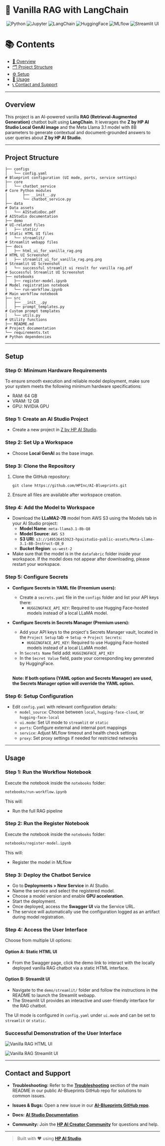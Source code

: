 # 🤖 Vanilla RAG with LangChain

<div align="center">

![Python](https://img.shields.io/badge/Python-3.11+-blue.svg?logo=python)
![Jupyter](https://img.shields.io/badge/Jupyter-supported-orange.svg?logo=jupyter)
![LangChain](https://img.shields.io/badge/LangChain-used-lightgreen.svg?logo=langchain)
![HuggingFace](https://img.shields.io/badge/Hugging--Face-model-yellow.svg?logo=huggingface)
![MLflow](https://img.shields.io/badge/MLflow-enabled-blue.svg?logo=mlflow)
![Streamlit UI](https://img.shields.io/badge/User%20Interface-Streamlit-ff4b4b.svg?logo=streamlit)

</div>

# 📚 Contents

- [🧠 Overview](#overview)
- [🗂 Project Structure](#project-structure)
- [⚙️ Setup](#setup)
- [🚀 Usage](#usage)
- [📞 Contact and Support](#contact-and-support)

---

## Overview

This project is an AI-powered vanilla **RAG (Retrieval-Augmented Generation)** chatbot built using **LangChain**. It leverages the **Z by HP AI Studio Local GenAI image** and the Meta Llama 3.1 model with 8B parameters to generate contextual and document-grounded answers to user queries about **Z by HP AI Studio**.

---

## Project Structure

```
├── configs
│   └── config.yaml                                                     # Blueprint configuration (UI mode, ports, service settings)
├── core
│   └── chatbot_service                                                 # Core Python modules
│       ├── __init__.py
│       └── chatbot_service.py
├── data                                                                # Data assets
│   └── AIStudioDoc.pdf                                                 # AIStudio documentation
├── demo                                                                # UI-related files
│   ├── static/                                                         # Static HTML UI files
│   └── streamlit/                                                      # Streamlit webapp files
├── docs
│   ├── html_ui_for_vanilla_rag.png                                     # HTML UI Screenshot
│   ├── streamlit_ui_for_vanilla_rag.png.png                            # Streamlit UI Screenshot
│   └── successful streamlit ui result for vanilla rag.pdf              # Successful Streamlit UI Screenshot
├── notebooks
│   ├── register-model.ipynb                                             # Model registration notebook
│   └── run-workflow.ipynb                                               # Main workflow notebook
├── src
│   ├── __init__.py
│   ├── prompt_templates.py                                             # Custom prompt templates
│   └── utils.py                                                        # Utility functions
├── README.md                                                           # Project documentation
└── requirements.txt                                                    # Python dependencies
```

---

## Setup

### Step 0: Minimum Hardware Requirements

To ensure smooth execution and reliable model deployment, make sure your system meets the following minimum hardware specifications:

- RAM: 64 GB
- VRAM: 12 GB
- GPU: NVIDIA GPU

### Step 1: Create an AI Studio Project

- Create a new project in [Z by HP AI Studio](https://zdocs.datascience.hp.com/docs/aistudio/overview).

### Step 2: Set Up a Workspace

- Choose **Local GenAI** as the base image.

### Step 3: Clone the Repository

1. Clone the GitHub repository:

   ```
   git clone https://github.com/HPInc/AI-Blueprints.git
   ```

2. Ensure all files are available after workspace creation.

### Step 4: Add the Model to Workspace

- Download the **LLaMA2-7B** model from AWS S3 using the Models tab in your AI Studio project:
  - **Model Name**: `meta-llama3.1-8b-Q8`
  - **Model Source**: `AWS S3`
  - **S3 URI**: `s3://149536453923-hpaistudio-public-assets/Meta-Llama-3.1-8B-Instruct-Q8_0`
  - **Bucket Region**: `us-west-2`
- Make sure that the model is in the `datafabric` folder inside your workspace. If the model does not appear after downloading, please restart your workspace.

### Step 5: Configure Secrets

- **Configure Secrets in YAML file (Freemium users):**
  - Create a `secrets.yaml` file in the `configs` folder and list your API keys there:
    - `HUGGINGFACE_API_KEY`: Required to use Hugging Face-hosted models instead of a local LLaMA model.

- **Configure Secrets in Secrets Manager (Premium users):**
  - Add your API keys to the project's Secrets Manager vault, located in the `Project Setup` tab -> `Setup` -> `Project Secrets`:
    - `HUGGINGFACE_API_KEY`: Required to use Hugging Face-hosted models instead of a local LLaMA model.
  - In `Secrets Name` field add: `HUGGINGFACE_API_KEY`
  - In the `Secret Value` field, paste your corresponding key generated by HuggingFace.

  <br>

  **Note: If both options (YAML option and Secrets Manager) are used, the Secrets Manager option will override the YAML option.**

### Step 6: Setup Configuration

- Edit `config.yaml` with relevant configuration details:
  - `model_source`: Choose between `local`, `hugging-face-cloud`, or `hugging-face-local`
  - `ui.mode`: Set UI mode to `streamlit` or `static`
  - `ports`: Configure external and internal port mappings
  - `service`: Adjust MLflow timeout and health check settings
  - `proxy`: Set proxy settings if needed for restricted networks

---

## Usage

### Step 1: Run the Workflow Notebook

Execute the notebook inside the `notebooks` folder:

```bash
notebooks/run-workflow.ipynb
```

This will:

- Run the full RAG pipeline

### Step 2: Run the Register Notebook

Execute the notebook inside the `notebooks` folder:

```bash
notebooks/register-model.ipynb
```

This will:

- Register the model in MLflow

### Step 3: Deploy the Chatbot Service

- Go to **Deployments > New Service** in AI Studio.
- Name the service and select the registered model.
- Choose a model version and enable **GPU acceleration**.
- Start the deployment.
- Once deployed, access the **Swagger UI** via the Service URL.
- The service will automatically use the configuration logged as an artifact during model registration.

### Step 4: Access the User Interface

Choose from multiple UI options:

#### Option A: Static HTML UI

- From the Swagger page, click the demo link to interact with the locally deployed vanilla RAG chatbot via a static HTML interface.

#### Option B: Streamlit UI

- Navigate to the `demo/streamlit/` folder and follow the instructions in the README to launch the Streamlit webapp.
- The Streamlit UI provides an interactive and user-friendly interface for the RAG chatbot.

The UI mode is configured in `config.yaml` under `ui.mode` and can be set to `streamlit` or `static`.

### Successful Demonstration of the User Interface

![Vanilla RAG HTML UI](docs/html_ui_for_vanilla_rag.png)

![Vanilla RAG Streamlit UI](docs/streamlit_ui_for_vanilla_rag.png.png)

---

## Contact and Support

- **Troubleshooting:** Refer to the [**Troubleshooting**](https://github.com/HPInc/AI-Blueprints/tree/main?tab=readme-ov-file#troubleshooting) section of the main README in our public AI-Blueprints GitHub repo for solutions to common issues.

- **Issues & Bugs:** Open a new issue in our [**AI-Blueprints GitHub repo**](https://github.com/HPInc/AI-Blueprints).

- **Docs:** [**AI Studio Documentation**](https://zdocs.datascience.hp.com/docs/aistudio/overview).

- **Community:** Join the [**HP AI Creator Community**](https://community.datascience.hp.com/) for questions and help.

---

> Built with ❤️ using [**HP AI Studio**](https://hp.com/ai-studio).
